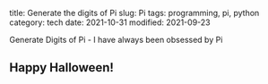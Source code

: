 title: Generate the digits of Pi
slug: Pi
tags: programming, pi, python
category: tech
date: 2021-10-31
modified: 2021-09-23

Generate Digits of Pi - I have always been obsessed by Pi

## Happy Halloween!

<script src="https://gist.github.com/jac18281828/97499d2131ee61d687a7f74ec6689be6.js"></script>

